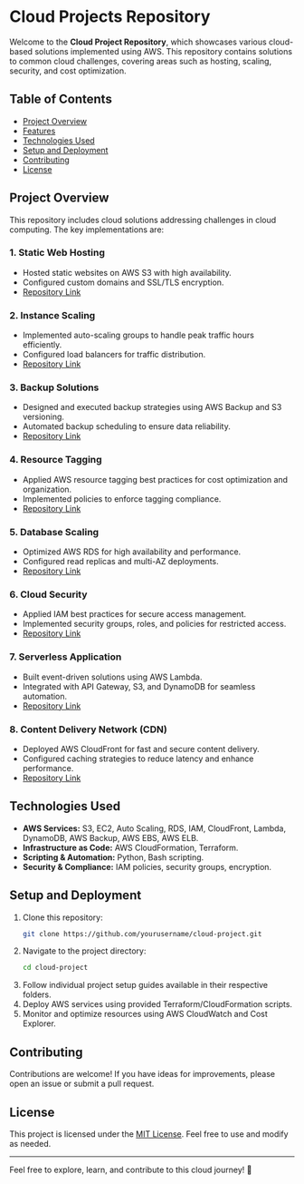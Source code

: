 # Cloud Projects Repository

Welcome to the **Cloud Project Repository**, which showcases various cloud-based solutions implemented using AWS. This repository contains solutions to common cloud challenges, covering areas such as hosting, scaling, security, and cost optimization.

## Table of Contents

- [Project Overview](#project-overview)
- [Features](#features)
- [Technologies Used](#technologies-used)
- [Setup and Deployment](#setup-and-deployment)
- [Contributing](#contributing)
- [License](#license)


## Project Overview

This repository includes cloud solutions addressing challenges in cloud computing. The key implementations are:

### 1. Static Web Hosting

- Hosted static websites on AWS S3 with high availability.
- Configured custom domains and SSL/TLS encryption.
- [Repository Link](https://github.com/ShahidKhan232/Cloud-Project/tree/main/Static%20web%20Hosting)

### 2. Instance Scaling

- Implemented auto-scaling groups to handle peak traffic hours efficiently.
- Configured load balancers for traffic distribution.
- [Repository Link](https://github.com/ShahidKhan232/Cloud-Project/tree/main/Instance%20Scaling)

### 3. Backup Solutions

- Designed and executed backup strategies using AWS Backup and S3 versioning.
- Automated backup scheduling to ensure data reliability.
- [Repository Link](https://github.com/ShahidKhan232/Cloud-Project/tree/main/AWS%20Backup%20Solution)

### 4. Resource Tagging

- Applied AWS resource tagging best practices for cost optimization and organization.
- Implemented policies to enforce tagging compliance.
- [Repository Link](https://github.com/ShahidKhan232/Cloud-Project/tree/main/Resources%20Tagging%20for%20Cost%20%20Optimization)

### 5. Database Scaling

- Optimized AWS RDS for high availability and performance.
- Configured read replicas and multi-AZ deployments.
- [Repository Link](https://github.com/ShahidKhan232/Cloud-Project/tree/main/Database%20Scaling)

### 6. Cloud Security

- Applied IAM best practices for secure access management.
- Implemented security groups, roles, and policies for restricted access.
- [Repository Link](https://github.com/ShahidKhan232/Cloud-Project/tree/main/Cloud%20Security)

### 7. Serverless Application

- Built event-driven solutions using AWS Lambda.
- Integrated with API Gateway, S3, and DynamoDB for seamless automation.
- [Repository Link](https://github.com/ShahidKhan232/Cloud-Project/tree/main/Serverless%20Application)

### 8. Content Delivery Network (CDN)

- Deployed AWS CloudFront for fast and secure content delivery.
- Configured caching strategies to reduce latency and enhance performance.
- [Repository Link](https://github.com/ShahidKhan232/Cloud-Project/tree/main/Content%20Delivery%20Network%20(CDN))

## Technologies Used

- **AWS Services:** S3, EC2, Auto Scaling, RDS, IAM, CloudFront, Lambda, DynamoDB, AWS Backup, AWS EBS, AWS ELB.
- **Infrastructure as Code:** AWS CloudFormation, Terraform.
- **Scripting & Automation:** Python, Bash scripting.
- **Security & Compliance:** IAM policies, security groups, encryption.

## Setup and Deployment

1. Clone this repository:
   ```sh
   git clone https://github.com/yourusername/cloud-project.git
   ```
2. Navigate to the project directory:
   ```sh
   cd cloud-project
   ```
3. Follow individual project setup guides available in their respective folders.
4. Deploy AWS services using provided Terraform/CloudFormation scripts.
5. Monitor and optimize resources using AWS CloudWatch and Cost Explorer.

## Contributing

Contributions are welcome! If you have ideas for improvements, please open an issue or submit a pull request.

## License

This project is licensed under the [MIT License](LICENSE). Feel free to use and modify as needed.

---

Feel free to explore, learn, and contribute to this cloud journey! 🚀
